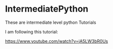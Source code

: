 # IntermediatePython
These are intermediate level python Tutorials

I am following this tutorial:

https://www.youtube.com/watch?v=jA5LW3bR0Us
